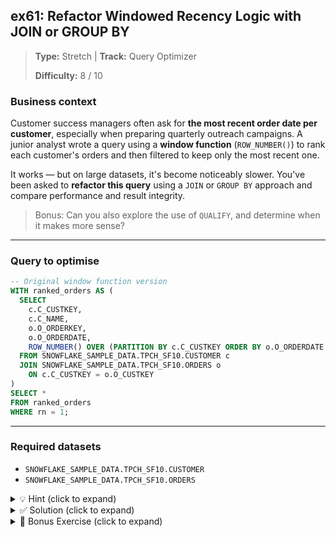 ## ex61: Refactor Windowed Recency Logic with JOIN or GROUP BY

> **Type:** Stretch | **Track:** Query Optimizer  
>
> **Difficulty:** 8 / 10

### Business context
Customer success managers often ask for **the most recent order date per customer**, especially when preparing quarterly outreach campaigns. A junior analyst wrote a query using a **window function** (`ROW_NUMBER()`) to rank each customer's orders and then filtered to keep only the most recent one.

It works — but on large datasets, it's become noticeably slower. You've been asked to **refactor this query** using a `JOIN` or `GROUP BY` approach and compare performance and result integrity.

> Bonus: Can you also explore the use of `QUALIFY`, and determine when it makes more sense?

---

### Query to optimise

```sql
-- Original window function version
WITH ranked_orders AS (
  SELECT
    c.C_CUSTKEY,
    c.C_NAME,
    o.O_ORDERKEY,
    o.O_ORDERDATE,
    ROW_NUMBER() OVER (PARTITION BY c.C_CUSTKEY ORDER BY o.O_ORDERDATE DESC) AS rn
  FROM SNOWFLAKE_SAMPLE_DATA.TPCH_SF10.CUSTOMER c
  JOIN SNOWFLAKE_SAMPLE_DATA.TPCH_SF10.ORDERS o
    ON c.C_CUSTKEY = o.O_CUSTKEY
)
SELECT *
FROM ranked_orders
WHERE rn = 1;
```

---

### Required datasets

* `SNOWFLAKE_SAMPLE_DATA.TPCH_SF10.CUSTOMER`
* `SNOWFLAKE_SAMPLE_DATA.TPCH_SF10.ORDERS`

<details>
<summary>💡 Hint (click to expand)</summary>

#### How to think about it

There are two alternative strategies:

**Option A: GROUP BY + JOIN**
- Aggregate to get the latest order date per customer
- Then identify the “most recent” order row — using a tie-breaker like the minimum `O_ORDERKEY`

**Option B: QUALIFY**
- Use `ROW_NUMBER()` inline and filter with `QUALIFY ROW_NUMBER() = 1`

> Be cautious: the join-based version may return **duplicates** if customers have multiple orders on the same date, unless you break ties deliberately.

#### How to compare performance

1. Run each version on both **TPCH_SF1** and **TPCH_SF10**
2. Use the **Query Profile** to inspect:
   - **Execution time**
   - **Join strategy**
   - **Sort cost** (especially for window functions)
3. Use `EXPLAIN USING PLAN` to see logical differences

#### Helpful SQL concepts

`ROW_NUMBER()`, `QUALIFY`, `GROUP BY`, `JOIN`, tie-breaker logic

</details>

<details>
<summary>✅ Solution (click to expand)</summary>

#### ✅ Option A: Join with tie-breaker to ensure one row per customer

```sql
WITH latest_order_dates AS (
  SELECT
    O_CUSTKEY,
    MAX(O_ORDERDATE) AS latest_order_date
  FROM SNOWFLAKE_SAMPLE_DATA.TPCH_SF10.ORDERS
  GROUP BY O_CUSTKEY
),
disambiguated_orders AS (
  SELECT
    o.O_CUSTKEY,
    MIN(o.O_ORDERKEY) AS most_recent_orderkey
  FROM SNOWFLAKE_SAMPLE_DATA.TPCH_SF10.ORDERS o
  JOIN latest_order_dates l
    ON o.O_CUSTKEY = l.O_CUSTKEY AND o.O_ORDERDATE = l.latest_order_date
  GROUP BY o.O_CUSTKEY
)
SELECT
  c.C_CUSTKEY,
  c.C_NAME,
  o.O_ORDERKEY,
  o.O_ORDERDATE
FROM disambiguated_orders do
JOIN SNOWFLAKE_SAMPLE_DATA.TPCH_SF10.ORDERS o
  ON o.O_CUSTKEY = do.O_CUSTKEY AND o.O_ORDERKEY = do.most_recent_orderkey
JOIN SNOWFLAKE_SAMPLE_DATA.TPCH_SF10.CUSTOMER c
  ON c.C_CUSTKEY = o.O_CUSTKEY;
```

#### ✅ Option B: QUALIFY version (simpler, window-based)

```sql
SELECT
  c.C_CUSTKEY,
  c.C_NAME,
  o.O_ORDERKEY,
  o.O_ORDERDATE
FROM SNOWFLAKE_SAMPLE_DATA.TPCH_SF10.CUSTOMER c
JOIN SNOWFLAKE_SAMPLE_DATA.TPCH_SF10.ORDERS o
  ON c.C_CUSTKEY = o.O_CUSTKEY
QUALIFY ROW_NUMBER() OVER (
  PARTITION BY c.C_CUSTKEY ORDER BY o.O_ORDERDATE DESC, o.O_ORDERKEY DESC
) = 1;
```

#### Why this works

- The `JOIN` version ensures **exactly one row per customer** by explicitly resolving ties
- The `QUALIFY` version achieves the same goal more concisely — but **still relies on a window sort**
- Both produce identical results; performance differences may vary by warehouse size and data volume

#### Business answer

You now have one **most recent order** per customer — useful for building engagement dashboards or prioritizing sales follow-up. Both approaches work, but the `QUALIFY` version is often faster for small workloads, while the join version may scale better in pipelines. Still the original `ROW_NUMBER()` might be the simplest and cleanest solution. 

#### Take-aways

* `ROW_NUMBER()` is elegant but can be costly on large data due to **global sorting**
* `GROUP BY + JOIN` is modular and flexible, but requires **tie-breaking** to ensure row uniqueness
* `QUALIFY` is Snowflake-specific and often a clean middle ground
* Always validate row counts when refactoring ranking logic

</details>

<details>
<summary>🎁 Bonus Exercise (click to expand)</summary>

Extend the logic to also compute:
- **Average days between orders** for each customer who placed more than 2 orders
- Compare the cost and clarity between:
  - A `LAG()` based window solution
  - A `GROUP BY` solution using `DATEDIFF()` and intermediate tables

Which version is faster, and why?

</details>
